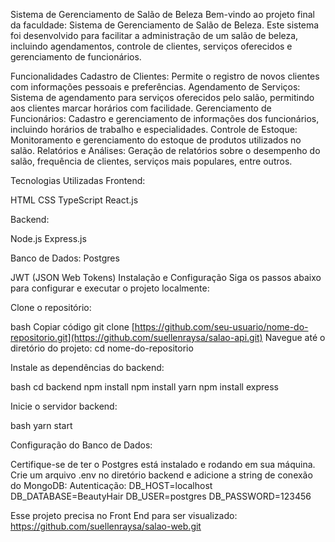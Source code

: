 Sistema de Gerenciamento de Salão de Beleza
Bem-vindo ao projeto final da faculdade: Sistema de Gerenciamento de Salão de Beleza. Este sistema foi desenvolvido para facilitar a administração de um salão de beleza, incluindo agendamentos, controle de clientes, serviços oferecidos e gerenciamento de funcionários.

Funcionalidades
Cadastro de Clientes: Permite o registro de novos clientes com informações pessoais e preferências.
Agendamento de Serviços: Sistema de agendamento para serviços oferecidos pelo salão, permitindo aos clientes marcar horários com facilidade.
Gerenciamento de Funcionários: Cadastro e gerenciamento de informações dos funcionários, incluindo horários de trabalho e especialidades.
Controle de Estoque: Monitoramento e gerenciamento do estoque de produtos utilizados no salão.
Relatórios e Análises: Geração de relatórios sobre o desempenho do salão, frequência de clientes, serviços mais populares, entre outros.

Tecnologias Utilizadas
Frontend:

HTML
CSS
TypeScript
React.js

Backend:

Node.js
Express.js

Banco de Dados: Postgres

JWT (JSON Web Tokens)
Instalação e Configuração
Siga os passos abaixo para configurar e executar o projeto localmente:

Clone o repositório:

bash
Copiar código
git clone [https://github.com/seu-usuario/nome-do-repositorio.git](https://github.com/suellenraysa/salao-api.git)
Navegue até o diretório do projeto:
cd nome-do-repositorio

Instale as dependências do backend:

bash
cd backend
npm install
npm install yarn
npm install express

Inicie o servidor backend:

bash
yarn start

Configuração do Banco de Dados:

Certifique-se de ter o Postgres está instalado e rodando em sua máquina.
Crie um arquivo .env no diretório backend e adicione a string de conexão do MongoDB:
Autenticação:
DB_HOST=localhost
DB_DATABASE=BeautyHair
DB_USER=postgres
DB_PASSWORD=123456


Esse projeto precisa no Front End para ser visualizado: https://github.com/suellenraysa/salao-web.git

